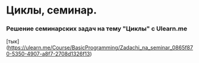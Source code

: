 # Циклы, семинар.
### Решение семинарских задач на тему "Циклы" с Ulearn.me

[тык] (https://ulearn.me/Course/BasicProgramming/Zadachi_na_seminar_0865f870-5350-4907-a8f7-2708d1326f13)

